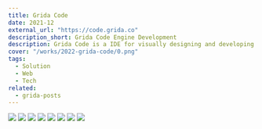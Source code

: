 ```yaml
---
title: Grida Code
date: 2021-12
external_url: "https://code.grida.co"
description_short: Grida Code Engine Development
description: Grida Code is a IDE for visually designing and developing components
cover: "/works/2022-grida-code/0.png"
tags:
  - Solution
  - Web
  - Tech
related:
  - grida-posts
---
```


![](/works/2022-grida-code/1.png)
![](/works/2022-grida-code/2.png)
![](/works/2022-grida-code/3.png)
![](/works/2022-grida-code/4.png)
![](/works/2022-grida-code/5.png)
![](/works/2022-grida-code/6.png)
![](/works/2022-grida-code/7.png)
![](/works/2022-grida-code/8.png)
